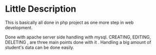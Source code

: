 # Little Description
This is basically all done in php project as one more step in web development.

Done with apache server side handling  with mysql.
CREATING,
EDITING,
DELETING , are three main points done with it . Handling a big amount of student's data can be done easily.
